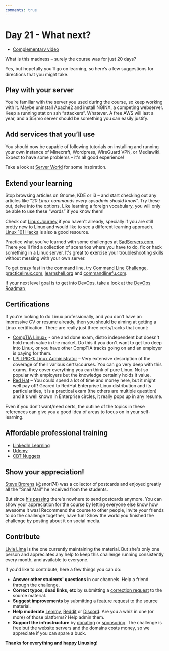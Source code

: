 ```yaml
---
comments: true
---
```

# Day 21 - What next?

* [Complementary video](https://youtu.be/MW9q6NWNDyM)

What is this madness – surely the course was for just 20 days?

Yes, but hopefully you’ll go on learning, so here’s a few suggestions for directions that you might take.

## Play with your server

You’re familiar with the server you used during the course, so keep working with it. Maybe uninstall Apache2 and install NGINX, a competing webserver. Keep a running stat on ssh “attackers”. Whatever. A free AWS will last a year, and a $5/mo server should be something you can easily justify.

## Add services that you’ll use

You should now be capable of following tutorials on installing and running your own instance of Minecraft, Wordpress, WireGuard VPN, or Mediawiki. Expect to have some problems – it's all good experience!

Take a look at [Server World](https://www.server-world.info/en/note?os=Ubuntu_22.04&p=httpd&f=1) for some inspiration.

## Extend your learning

Stop browsing articles on Gnome, KDE or i3 – and start checking out any articles like “*20 Linux commands every sysadmin should know*”. Try these out, delve into the options. Like learning a foreign vocabulary, you will only be able to use these “words” if you know them!

Check out [Linux Journey](https://linuxjourney.com/) if you haven't already, specially if you are still pretty new to Linux and would like to see a different learning approach. [Linux 101 Hacks](https://linux.101hacks.com/toc/) is also a good resource.

Practice what you've learned with some challenges at [SadServers.com](https://sadservers.com/). There you'll find a collection of scenarios where you have to do, fix or hack something in a Linux server. It's great to exercise your troubleshooting skills without messing with your own server.

To get crazy fast in the command line, try [Command Line Challenge](https://cmdchallenge.com/), [practicelinux.com](https://www.practicelinux.com/home), [learnshell.org](https://www.learnshell.org/) and [commandlinefu.com](https://www.commandlinefu.com/commands/browse).

If your next level goal is to get into DevOps, take a look at the [DevOps Roadmap](https://roadmap.sh/devops).

## Certifications

If you’re looking to do Linux professionally, and you don’t have an impressive CV or resume already, then you should be aiming at getting a Linux certification. There are really just three certs/tracks that count:

* [CompTIA Linux+](https://www.comptia.org/certifications/linux) - one and done exam, distro independent but doesn't hold much value in the market. Do this if you don't want to get too deep into Linux, or you have other CompTIA tracks going on and an employer is paying for them.
* [LPI LPIC-1: Linux Administrator](https://wiki.lpi.org/wiki/Main_Page) – Very extensive description of the coverage of their various certs/courses. You can go very deep with this exams, they cover everything you can think of pure Linux. Not so popular with employers but the knowledge certainly holds it value.
* [Red Hat](https://www.redhat.com/en/services/all-certifications-exams) – You could spend a lot of time and money here, but it might well pay off! Geared to RedHat Enterprise Linux distribution and its particularities, it is a practical exam (the others are multiple question) and it's well known in Enterprise circles, it really pops up in any resume.

Even if you don’t want/need certs, the outline of the topics in these references can give you a good idea of areas to focus on in your self-learning.

## Affordable professional training

* [LinkedIn Learning](https://www.linkedin.com/learning/search?keywords=linux)
* [Udemy](https://www.udemy.com/topic/linux/)
* [CBT Nuggets](https://www.cbtnuggets.com/it-training/linux/certified-system-administrator)


## Show your appreciation!

[Steve Brorens](http://snori74.blogspot.com) (@snori74) was a collector of postcards and enjoyed greatly all the "Snail Mail" he received from the students.

But since [his passing](https://www.reddit.com/r/linuxupskillchallenge/comments/mki3uw/rest_in_peace_snori74/) there's nowhere to send postcards anymore. You can show your appreciation for the course by letting everyone else know how awesome it was! Recommend the course to other people, invite your friends to do the challenge together, have fun! Show the world you finished the challenge by posting about it on social media.

## Contribute

[Livia Lima](https://bio.link/livialima) is the one currently maintaining the material. But she's only one person and appreciates any help to keep this challenge running consistently every month, and available to everyone.

If you'd like to contribute, here a few things you can do:

* **Answer other students' questions** in our channels. Help a friend through the challenge.
* **Correct typos, dead links, etc** by submitting a [correction request](https://github.com/livialima/linuxupskillchallenge/issues/new?assignees=&labels=&projects=&template=correction_request.md&title=Day+X+-+correction+request) to the source material.
* **Suggest improvements** by submitting a [feature request](https://github.com/livialima/linuxupskillchallenge/issues/new?assignees=&labels=&projects=&template=correction_request.md&title=Day+X+-+correction+request) to the source material.
* **Help moderate** [Lemmy](https://programming.dev/c/linuxupskillchallenge), [Reddit](https://www.reddit.com/r/linuxupskillchallenge/) or [Discord](https://discord.gg/linux-upskill-challenge-682046666928685068). Are you a whiz in one (or more) of those platforms? Help admin them.
* **Support the infrastructure** by [donating](https://www.buymeacoffee.com/livialima) or [sponsoring](https://github.com/livialima). The challenge is free but the website servers and the domains costs money, so we appreciate if you can spare a buck.

**Thanks for everything and happy Linuxing!**

